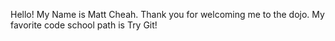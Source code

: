 Hello! My Name is Matt Cheah. Thank you for welcoming me to the dojo. 
My favorite code school path is Try Git!